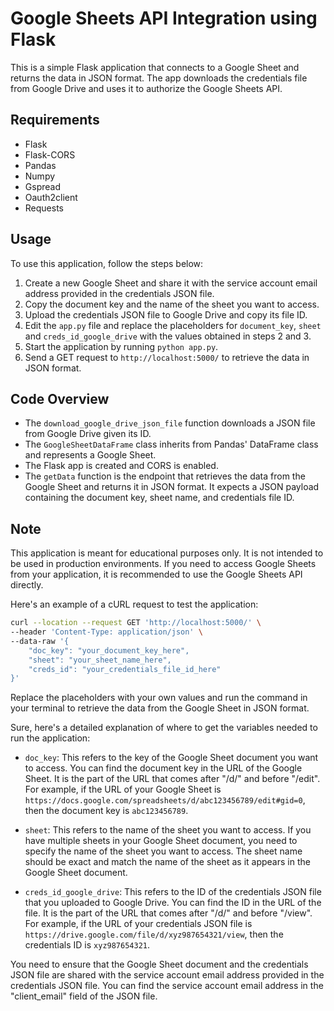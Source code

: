 # Google Sheets API Integration using Flask

This is a simple Flask application that connects to a Google Sheet and returns the data in JSON format. The app downloads the credentials file from Google Drive and uses it to authorize the Google Sheets API.

## Requirements

- Flask
- Flask-CORS
- Pandas
- Numpy
- Gspread
- Oauth2client
- Requests

## Usage

To use this application, follow the steps below:

1. Create a new Google Sheet and share it with the service account email address provided in the credentials JSON file.
2. Copy the document key and the name of the sheet you want to access.
3. Upload the credentials JSON file to Google Drive and copy its file ID.
4. Edit the `app.py` file and replace the placeholders for `document_key`, `sheet` and `creds_id_google_drive` with the values obtained in steps 2 and 3.
5. Start the application by running `python app.py`.
6. Send a GET request to `http://localhost:5000/` to retrieve the data in JSON format.

## Code Overview

- The `download_google_drive_json_file` function downloads a JSON file from Google Drive given its ID.
- The `GoogleSheetDataFrame` class inherits from Pandas' DataFrame class and represents a Google Sheet.
- The Flask app is created and CORS is enabled.
- The `getData` function is the endpoint that retrieves the data from the Google Sheet and returns it in JSON format. It expects a JSON payload containing the document key, sheet name, and credentials file ID.

## Note

This application is meant for educational purposes only. It is not intended to be used in production environments. If you need to access Google Sheets from your application, it is recommended to use the Google Sheets API directly.

Here's an example of a cURL request to test the application:

```bash
curl --location --request GET 'http://localhost:5000/' \
--header 'Content-Type: application/json' \
--data-raw '{
    "doc_key": "your_document_key_here",
    "sheet": "your_sheet_name_here",
    "creds_id": "your_credentials_file_id_here"
}'
```

Replace the placeholders with your own values and run the command in your terminal to retrieve the data from the Google Sheet in JSON format.

Sure, here's a detailed explanation of where to get the variables needed to run the application:

- `doc_key`: This refers to the key of the Google Sheet document you want to access. You can find the document key in the URL of the Google Sheet. It is the part of the URL that comes after "/d/" and before "/edit". For example, if the URL of your Google Sheet is `https://docs.google.com/spreadsheets/d/abc123456789/edit#gid=0`, then the document key is `abc123456789`.

- `sheet`: This refers to the name of the sheet you want to access. If you have multiple sheets in your Google Sheet document, you need to specify the name of the sheet you want to access. The sheet name should be exact and match the name of the sheet as it appears in the Google Sheet document.

- `creds_id_google_drive`: This refers to the ID of the credentials JSON file that you uploaded to Google Drive. You can find the ID in the URL of the file. It is the part of the URL that comes after "/d/" and before "/view". For example, if the URL of your credentials JSON file is `https://drive.google.com/file/d/xyz987654321/view`, then the credentials ID is `xyz987654321`.

You need to ensure that the Google Sheet document and the credentials JSON file are shared with the service account email address provided in the credentials JSON file. You can find the service account email address in the "client_email" field of the JSON file.